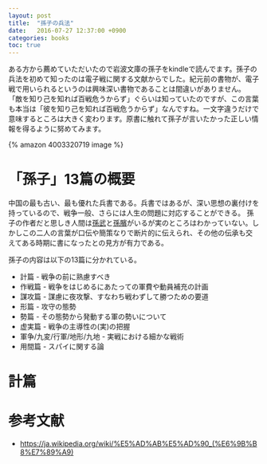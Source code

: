 ```yaml
---
layout: post
title:  "孫子の兵法"
date:   2016-07-27 12:37:00 +0900
categories: books
toc: true
---
```


ある方から薦めていただいたので岩波文庫の孫子をkindleで読んでます。孫子の兵法を初めて知ったのは電子戦に関する文献からでした。紀元前の書物が、電子戦で用いられるというのは興味深い書物であることは間違いがありません。
「敵を知り己を知れば百戦危うからず」ぐらいは知っていたのですが、この言葉も本当は「彼を知り己を知れば百戦危うからず」なんですね。一文字違うだけで意味するところは大きく変わります。原書に触れて孫子が言いたかった正しい情報を得るように努めてみます。

{% amazon 4003320719 image %}

# 「孫子」13篇の概要

中国の最も古い、最も優れた兵書である。兵書ではあるが、深い思想の裏付けを持っているので、戦争一般、さらには人生の問題に対応することができる。
孫子の作者だと思しき人間は[孫武](https://ja.wikipedia.org/wiki/%E5%AD%AB%E6%AD%A6)と[孫臏](https://ja.wikipedia.org/wiki/%E5%AD%AB%E6%AD%A6)がいるが実のところはわかっていない。しかしこの二人の言葉が口伝や簡策なりで断片的に伝えられ、その他の伝承も交えてある時期に書になったとの見方が有力である。

孫子の内容は以下の13篇に分かれている。

 * 計篇 - 戦争の前に熟慮すべき
 * 作戦篇 - 戦争をはじめるにあたっての軍費や動員補充の計画
 * 謀攻篇 - 謀慮に夜攻撃、すなわち戦わずして勝つための要道
 * 形篇 - 攻守の態勢
 * 勢篇 - その態勢から発動する軍の勢いについて
 * 虚実篇 - 戦争の主導性の(実)の把握
 * 軍争/九変/行軍/地形/九地 - 実戦における細かな戦術
 * 用間篇 - スパイに関する論

# 計篇



# 参考文献

 * https://ja.wikipedia.org/wiki/%E5%AD%AB%E5%AD%90_(%E6%9B%B8%E7%89%A9)


